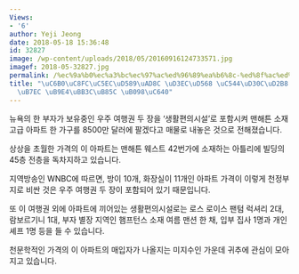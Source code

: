 ```yaml
---
Views:
- '6'
author: Yeji Jeong
date: 2018-05-18 15:36:48
id: 32827
image: /wp-content/uploads/2018/05/20160916124733571.jpg
imagef: 2018-05-32827.jpg
permalink: /%ec%9a%b0%ec%a3%bc%ec%97%ac%ed%96%89%ea%b6%8c-%ed%8f%ac%ed%95%a8-%ec%95%84%ed%8c%8c%ed%8a%b8-8500%eb%a7%8c%eb%8b%ac%eb%9f%ac-%eb%a7%a4%eb%ac%bc%eb%a1%9c-%eb%82%98%ec%99%80/
title: "\uC6B0\uC8FC\uC5EC\uD589\uAD8C \uD3EC\uD568 \uC544\uD30C\uD2B8 8500\uB9CC\uB2EC\
  \uB7EC \uB9E4\uBB3C\uB85C \uB098\uC640"
---
```


뉴욕의 한 부자가 보유중인 우주 여행권 두 장을 ‘생활편의시설’로 포함시켜 맨해튼 소재 고급 아파트 한 가구를 8500만 달러에 팔겠다고 매물로 내놓은 것으로 전해졌습니다.

상상을 초월한 가격의 이 아파트는 맨해튼 웨스트 42번가에 소재하는 아틀리에 빌딩의 45층 전층을 독차지하고 있습니다.

지역방송인 WNBC에 따르면, 방이 10개, 화장실이 11개인 아파트 가격이 이렇게 천정부지로 비싼 것은 우주 여행권 두 장이 포함되어 있기 때문입니다.

또 이 여행권 외에 아파트에 끼어있는 생활편의시설로는 로스 로이스 팬텀 럭셔리 2대, 람보르기니 1대, 부자 별장 지역인 햄프턴스 소재 여름 맨션 한 채, 입부 집사 1명과 개인 셰프 1명 등을 들 수 있습니다.

천문학적인 가격의 이 아파트의 매입자가 나올지는 미지수인 가운데 귀추에 관심이 모아지고 있습니다.